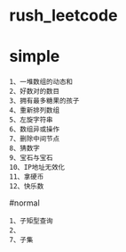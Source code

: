 # rush_leetcode

# simple
```
1、一堆数组的动态和
2、好数对的数目
3、拥有最多糖果的孩子
4、重新排列数组
5、左旋字符串
6、数组异或操作
7、删除中间节点
8、猜数字
9、宝石与宝石
10、IP地址无效化
11、拿硬币
12、快乐数
```
#normal
```
1、子矩型查询
2、
7、子集

```
